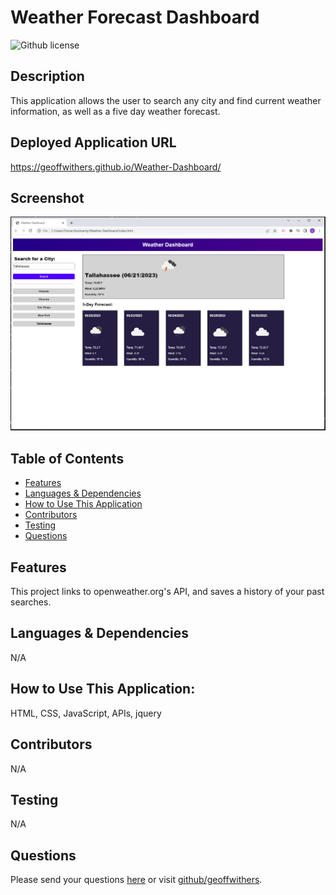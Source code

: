 # Weather Forecast Dashboard 
![Github license](https://img.shields.io/badge/license--blue.svg)
## Description
This application allows the user to search any city and find current weather information, as well as a five day weather forecast.
## Deployed Application URL
https://geoffwithers.github.io/Weather-Dashboard/
## Screenshot
![alt-text](./img/screenshot.png)
## Table of Contents
* [Features](#features)
* [Languages & Dependencies](#languagesanddependencies)
* [How to Use This Application](#HowtoUseThisApplication)
* [Contributors](#contributors)
* [Testing](#testing)
* [Questions](#questions)
## Features
This project links to openweather.org's API, and saves a history of your past searches.
## Languages & Dependencies
N/A
## How to Use This Application:
HTML, CSS, JavaScript, APIs, jquery
## Contributors
N/A
## Testing
N/A
## Questions
Please send your questions [here](mailto:geoffwithers91@gmail.com?subject=[GitHub]%20Dev%20Connect) or visit [github/geoffwithers](https://github.com/geoffwithers).
